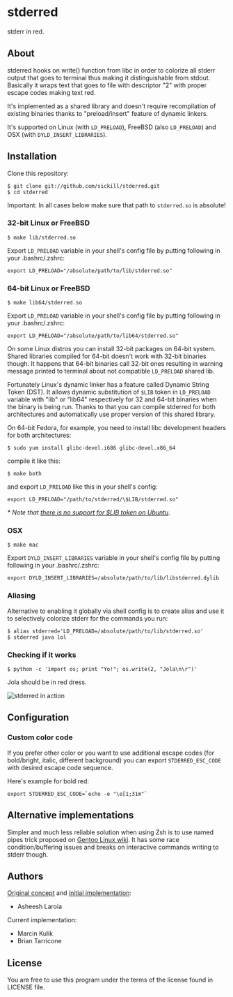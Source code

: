 # stderred

stderr in red.

## About

stderred hooks on write() function from libc in order to colorize all
stderr output that goes to terminal thus making it distinguishable from stdout.
Basically it wraps text that goes to file with descriptor "2" with proper
escape codes making text red.

It's implemented as a shared library and doesn't require recompilation of
existing binaries thanks to "preload/insert" feature of dynamic linkers.

It's supported on Linux (with `LD_PRELOAD`), FreeBSD (also `LD_PRELOAD`) and
OSX (with `DYLD_INSERT_LIBRARIES`).

## Installation

Clone this repository:

    $ git clone git://github.com/sickill/stderred.git
    $ cd stderred

Important: In all cases below make sure that path to `stderred.so` is absolute!

### 32-bit Linux or FreeBSD

    $ make lib/stderred.so

Export `LD_PRELOAD` variable in your shell's config file by putting following
in your .bashrc/.zshrc:

    export LD_PRELOAD="/absolute/path/to/lib/stderred.so"

### 64-bit Linux or FreeBSD

    $ make lib64/stderred.so

Export `LD_PRELOAD` variable in your shell's config file by putting following
in your .bashrc/.zshrc:

    export LD_PRELOAD="/absolute/path/to/lib64/stderred.so"

On some Linux distros you can install 32-bit packages on 64-bit system.  Shared
libraries compiled for 64-bit doesn't work with 32-bit binaries though. It
happens that 64-bit binaries call 32-bit ones resulting in warning message
printed to terminal about not compatible `LD_PRELOAD` shared lib.

Fortunately Linux's dynamic linker has a feature called Dynamic String Token
(DST). It allows dynamic substitution of `$LIB` token in `LD_PRELOAD` variable
with "lib" or "lib64" respectively for 32 and 64-bit binaries when the binary
is being run. Thanks to that you can compile stderred for both architectures
and automatically use proper version of this shared library.

On 64-bit Fedora, for example, you need to install libc development headers for
both architectures:

    $ sudo yum install glibc-devel.i686 glibc-devel.x86_64

compile it like this:

    $ make both

and export `LD_PRELOAD` like this in your shell's config:

    export LD_PRELOAD="/path/to/stderred/\$LIB/stderred.so"

_\* Note that [there is no support for $LIB token on Ubuntu](http://comments.gmane.org/gmane.comp.lib.glibc.user/974)._

### OSX

    $ make mac

Export `DYLD_INSERT_LIBRARIES` variable in your shell's config file by putting following
in your .bashrc/.zshrc:

    export DYLD_INSERT_LIBRARIES=/absolute/path/to/lib/libstderred.dylib

### Aliasing

Alternative to enabling it globally via shell config is to create alias and
use it to selectively colorize stderr for the commands you run:

    $ alias stderred='LD_PRELOAD=/absolute/path/to/lib/stderred.so'
    $ stderred java lol

### Checking if it works

    $ python -c 'import os; print "Yo!"; os.write(2, "Jola\n\r")'

Jola should be in red dress.

![stderred in action](https://github.com/downloads/sickill/stderred/stderred.png)

## Configuration

### Custom color code

If you prefer other color or you want to use additional escape codes
(for bold/bright, italic, different background) you can export
`STDERRED_ESC_CODE` with desired escape code sequence.

Here's example for bold red:

    export STDERRED_ESC_CODE=`echo -e "\e[1;31m"`

## Alternative implementations

Simpler and much less reliable solution when using Zsh is to use named pipes
trick proposed on
[Gentoo Linux wiki](http://en.gentoo-wiki.com/wiki/Zsh#Colorize_STDERR).
It has some race condition/buffering issues and breaks on interactive commands
writing to stderr though.

## Authors

[Original concept](http://www.asheesh.org/note/software/stderred.html) and
[initial implementation](http://git.asheesh.org/?p=zzz/colorize-stderr.git;a=summary):

* Asheesh Laroia

Current implementation:

* Marcin Kulik
* Brian Tarricone

## License

You are free to use this program under the terms of the license found in
LICENSE file.
